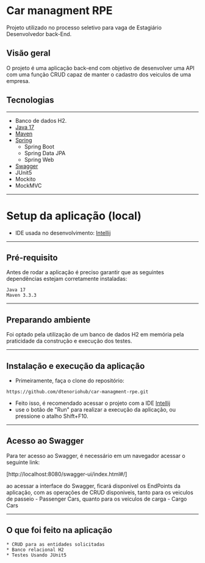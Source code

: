 # Car managment RPE

Projeto utilizado no processo seletivo para vaga de Estagiário Desenvolvedor back-End.

## Visão geral

O projeto é uma aplicação back-end com objetivo de desenvolver uma API com uma função CRUD capaz de manter o cadastro dos veiculos de uma empresa.

## Tecnologias
---
* Banco de dados  H2.
* [Java 17](https://www.oracle.com/java/technologies/javase/jdk17-archive-downloads.html)
* [Maven](https://maven.apache.org/guides/index.html)
* [Spring](https://spring.io/)
    * Spring Boot
    * Spring Data JPA
    * Spring Web
* [Swagger](https://swagger.io/)
* JUnit5
* Mockito
* MockMVC

-------------------------

# Setup da aplicação (local)
- IDE usada no desenvolvimento: [Intellij](https://www.jetbrains.com/pt-br/idea/)
-------------------------
## Pré-requisito

Antes de rodar a aplicação é preciso garantir que as seguintes dependências estejam corretamente instaladas:
```
Java 17
Maven 3.3.3 
```
-------------------------
## Preparando ambiente
Foi optado pela utilização de um banco de dados H2 em memória pela praticidade da construção e execução dos testes.

-------------------------
## Instalação e execução da aplicação

* Primeiramente, faça o clone do repositório:
```
https://github.com/dtenoriohub/car-managment-rpe.git
```
* Feito isso, é recomendado acessar o projeto com a IDE [Intellij](https://www.jetbrains.com/pt-br/idea/)
* use o botão de "Run" para realizar a execução da aplicação, ou pressione o atalho Shift+F10.

-------------------------

## Acesso ao Swagger

Para ter acesso ao Swagger, é necessário em um navegador acessar o seguinte link:

[http://localhost:8080/swagger-ui/index.html#/]

ao acessar a interface do Swagger, ficará disponivel os EndPoints da aplicação, com as operações de CRUD disponiveis, tanto para os veiculos de passeio - Passenger Cars, quanto para os veiculos de carga - Cargo Cars


-------------------------
## O que foi feito na aplicação
    * CRUD para as entidades solicitadas
    * Banco relacional H2
    * Testes Usando JUnit5